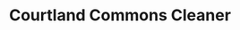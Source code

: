 ---
title: "Courtland Commons Cleaner"
url: /spotsylvania/courtland-commons-cleaner/
shop: laundry
---